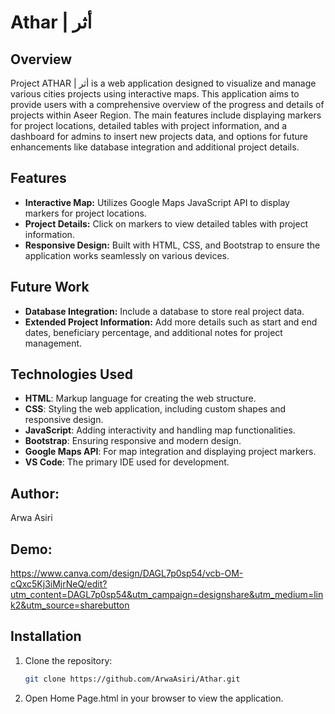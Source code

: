 # Athar | أثر

## Overview

Project ATHAR | أثر is a web application designed to visualize and manage various cities projects using interactive maps. This application aims to provide users with a comprehensive overview of the progress and details of projects within Aseer Region. The main features include displaying markers for project locations, detailed tables with project information, and a dashboard for admins to insert new projects data, and options for future enhancements like database integration and additional project details.

## Features

- **Interactive Map:** Utilizes Google Maps JavaScript API to display markers for project locations.
- **Project Details:** Click on markers to view detailed tables with project information.
- **Responsive Design:** Built with HTML, CSS, and Bootstrap to ensure the application works seamlessly on various devices.

## Future Work

- **Database Integration:** Include a database to store real project data.
- **Extended Project Information:** Add more details such as start and end dates, beneficiary percentage, and additional notes for project management.

## Technologies Used

- **HTML**: Markup language for creating the web structure.
- **CSS**: Styling the web application, including custom shapes and responsive design.
- **JavaScript**: Adding interactivity and handling map functionalities.
- **Bootstrap**: Ensuring responsive and modern design.
- **Google Maps API**: For map integration and displaying project markers.
- **VS Code**: The primary IDE used for development.

## Author:
  Arwa Asiri

## Demo:
https://www.canva.com/design/DAGL7p0sp54/vcb-OM-cQxc5Kj3iMjrNeQ/edit?utm_content=DAGL7p0sp54&utm_campaign=designshare&utm_medium=link2&utm_source=sharebutton
## Installation

1. Clone the repository:
   ```sh
   git clone https://github.com/ArwaAsiri/Athar.git
2. Open Home Page.html in your browser to view the application.
